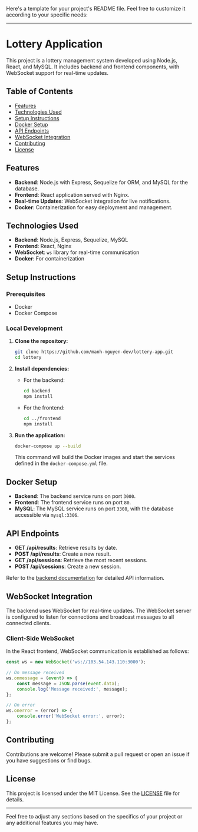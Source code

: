 Here's a template for your project's README file. Feel free to customize it according to your specific needs:

---

# Lottery Application

This project is a lottery management system developed using Node.js, React, and MySQL. It includes backend and frontend components, with WebSocket support for real-time updates.

## Table of Contents

- [Features](#features)
- [Technologies Used](#technologies-used)
- [Setup Instructions](#setup-instructions)
- [Docker Setup](#docker-setup)
- [API Endpoints](#api-endpoints)
- [WebSocket Integration](#websocket-integration)
- [Contributing](#contributing)
- [License](#license)

## Features

- **Backend**: Node.js with Express, Sequelize for ORM, and MySQL for the database.
- **Frontend**: React application served with Nginx.
- **Real-time Updates**: WebSocket integration for live notifications.
- **Docker**: Containerization for easy deployment and management.

## Technologies Used

- **Backend**: Node.js, Express, Sequelize, MySQL
- **Frontend**: React, Nginx
- **WebSocket**: `ws` library for real-time communication
- **Docker**: For containerization

## Setup Instructions

### Prerequisites

- Docker
- Docker Compose

### Local Development

1. **Clone the repository:**

    ```bash
    git clone https://github.com/manh-nguyen-dev/lottery-app.git
    cd lottery
    ```

2. **Install dependencies:**

    - For the backend:

        ```bash
        cd backend
        npm install
        ```

    - For the frontend:

        ```bash
        cd ../frontend
        npm install
        ```

3. **Run the application:**

    ```bash
    docker-compose up --build
    ```

    This command will build the Docker images and start the services defined in the `docker-compose.yml` file.

## Docker Setup

- **Backend**: The backend service runs on port `3000`.
- **Frontend**: The frontend service runs on port `80`.
- **MySQL**: The MySQL service runs on port `3308`, with the database accessible via `mysql:3306`.

## API Endpoints

- **GET /api/results**: Retrieve results by date.
- **POST /api/results**: Create a new result.
- **GET /api/sessions**: Retrieve the most recent sessions.
- **POST /api/sessions**: Create a new session.

Refer to the [backend documentation](./backend/README.md) for detailed API information.

## WebSocket Integration

The backend uses WebSocket for real-time updates. The WebSocket server is configured to listen for connections and broadcast messages to all connected clients.

### Client-Side WebSocket

In the React frontend, WebSocket communication is established as follows:

```javascript
const ws = new WebSocket('ws://103.54.143.110:3000');

// On message received
ws.onmessage = (event) => {
    const message = JSON.parse(event.data);
    console.log('Message received:', message);
};

// On error
ws.onerror = (error) => {
    console.error('WebSocket error:', error);
};
```

## Contributing

Contributions are welcome! Please submit a pull request or open an issue if you have suggestions or find bugs.

## License

This project is licensed under the MIT License. See the [LICENSE](LICENSE) file for details.

---

Feel free to adjust any sections based on the specifics of your project or any additional features you may have.
